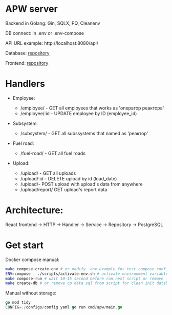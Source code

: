 # APW server

Backend in Golang: Gin, SQLX, PQ, Cleanenv

DB connect: in .env or .env-compose

API URL example: http://localhost:8080/api/

Database: [repository](https://github.com/DenHax/apw-db)

Frontend: [repository](https://github.com/DenHax/apw-client)

# Handlers

- Employee:

  - /employee/ - GET all employees that works as 'оператор реактора'
  - /employee/:id - UPDATE employee by ID (employee_id)

- Subsystem:

  - /subsystem/ - GET all subssystems that named as 'реактор'

- Fuel road:

  - /fuel-road/ - GET all fuel roads

- Upload:
  - /upload/ - GET all uploads
  - /upload/:id - DELETE upload by id (load_date)
  - /upload/- POST upload with upload's data from anywhere
  - /upload/report/ GET upload's report data

# Architecture:

React frontend -> HTTP -> Handler -> Service -> Repository -> PostgreSQL

# Get start

Docker compose manual:

```sh
make compose-create-env # or modify .env-example for test compose config
ENV=compose . ./scripts/activate-env.sh # activate environment variables
make compose-run # wait 10-15 second before run next script or remove -d from script for view postgres' logs
make create-db # or remove cp data.sql from script for clean init database model
```

Manual without storage:

```go
go mod tidy
CONFIG=./configs/config.yaml go run cmd/apw/main.go
```
